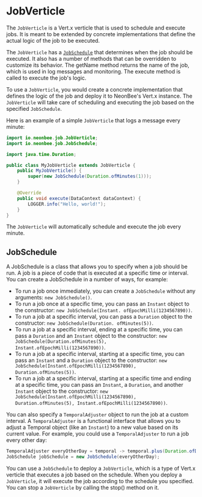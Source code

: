 # JobVerticle

The `JobVerticle` is a Vert.x verticle that is used to schedule and execute jobs. It is meant to be extended by concrete
implementations that define the actual logic of the job to be executed.

The `JobVerticle` has a [`JobSchedule`](#JobSchedule) that determines when the job should be executed. It also has a
number of methods that can be overridden to customize its behavior. The getName method returns the name of the job,
which is used in log messages and monitoring. The execute method is called to execute the job's logic.

To use a `JobVerticle`, you would create a concrete implementation that defines the logic of the job and deploy it
to NeonBee's Vert.x instance. The `JobVerticle` will take care of scheduling and executing the job based on the specified
`JobSchedule`.

Here is an example of a simple `JobVerticle` that logs a message every minute:

```java
import io.neonbee.job.JobVerticle;
import io.neonbee.job.JobSchedule;

import java.time.Duration;

public class MyJobVerticle extends JobVerticle {
    public MyJobVerticle() {
        super(new JobSchedule(Duration.ofMinutes(1)));
    }

    @Override
    public void execute(DataContext dataContext) {
        LOGGER.info("Hello, world!");
    }
}
```

The `JobVerticle` will automatically schedule and execute the job every minute.

## JobSchedule

A JobSchedule is a class that allows you to specify when a job should be run. A job is a piece of code that is executed
at a specific time or interval. You can create a JobSchedule in a number of ways, for example:

- To run a job once immediately, you can create a `JobSchedule` without any arguments: `new JobSchedule()`.
- To run a job once at a specific time, you can pass an `Instant` object to the constructor: `new JobSchedule(Instant.
  ofEpochMilli(1234567890))`.
- To run a job at a specific interval, you can pass a `Duration` object to the constructor: `new JobSchedule(Duration.
  ofMinutes(5))`.
- To run a job at a specific interval, ending at a specific time, you can pass a `Duration` and an `Instant` object to
  the constructor: `new JobSchedule(Duration.ofMinutes(5), Instant.ofEpochMilli(1234567890))`.
- To run a job at a specific interval, starting at a specific time, you can pass an `Instant` and a `Duration` object to
  the constructor: `new JobSchedule(Instant.ofEpochMilli(1234567890), Duration.ofMinutes(5))`.
- To run a job at a specific interval, starting at a specific time and ending at a specific time, you can pass an
  `Instant`, a `Duration`, and another `Instant` object to the constructor: `new JobSchedule(Instant.ofEpochMilli(1234567890), Duration.ofMinutes(5), Instant.ofEpochMilli(1234567890))`.

You can also specify a `TemporalAdjuster` object to run the job at a custom interval. A `TemporalAdjuster` is a
functional interface that allows you to adjust a Temporal object (like an `Instant`) to a new value based on its
current value. For example, you could use a `TemporalAdjuster` to run a job every other day:

```java
TemporalAdjuster everyOtherDay = temporal -> temporal.plus(Duration.ofDays(2));
JobSchedule jobSchedule = new JobSchedule(everyOtherDay);
```

You can use a `JobSchedule` to deploy a `JobVerticle`, which is a type of Vert.x verticle that executes a job based on the
schedule. When you deploy a `JobVerticle`, it will execute the job according to the schedule you specified. You can stop a
`JobVerticle` by calling the stop() method on it.




